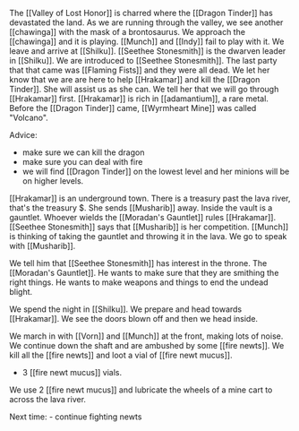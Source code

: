 The [[Valley of Lost Honor]] is charred where the [[Dragon Tinder]] has devastated the land. As we are running through the valley, we see another [[chawinga]] with the mask of a brontosaurus. We approach the [[chawinga]] and it is playing. [[Munch]] and [[Indy]] fail to play with it. We leave and arrive at [[Shilku]]. [[Seethee Stonesmith]] is the dwarven leader in [[Shilku]]. 
We are introduced to [[Seethee Stonesmith]]. The last party that that came was [[Flaming Fists]] and they were all dead. We let her know that we are are here to help [[Hrakamar]] and kill the [[Dragon Tinder]]. She will assist us as she can. We tell her that we will go through [[Hrakamar]] first. [[Hrakamar]] is rich in [[adamantium]], a rare metal. Before the [[Dragon Tinder]] came, [[Wyrmheart Mine]] was called "Volcano". 

Advice:
- make sure we can kill the dragon
- make sure you can deal with fire
- we will find [[Dragon Tinder]] on the lowest level and her minions will be on higher levels.

[[Hrakamar]] is an underground town. There is a treasury past the lava river, that's the treasury $. She sends [[Musharib]] away. Inside the vault is a gauntlet. Whoever wields the [[Moradan's Gauntlet]] rules [[Hrakamar]]. [[Seethee Stonesmith]] says that [[Musharib]] is her competition. [[Munch]] is thinking of taking the gauntlet and throwing it in the lava. We go to speak with [[Musharib]].

We tell him that [[Seethee Stonesmith]] has interest in the throne. The [[Moradan's Gauntlet]]. He wants to make sure that they are smithing the right things. He wants to make weapons and things to end the undead blight.

We spend the night in [[Shilku]]. We prepare and head towards [[Hrakamar]]. We see the doors blown off and then we head inside. 

We march in with [[Vorn]] and [[Munch]] at the front, making lots of noise. We continue down the shaft and are ambushed by some [[fire newts]]. We kill all the [[fire newts]] and loot a vial of [[fire newt mucus]].

 - 3 [[fire newt mucus]] vials.

We use 2 [[fire newt mucus]] and lubricate the wheels of a mine cart to across the lava river. 

Next time:
	- continue fighting newts